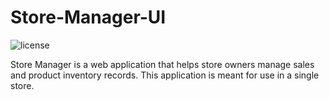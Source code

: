 # Store-Manager-UI


![license](https://img.shields.io/github/license/mashape/apistatus.svg)


Store Manager is a web application that helps store owners manage sales and product inventory records. This application is meant for use in a single store.
